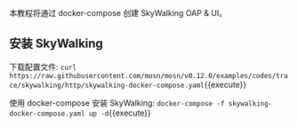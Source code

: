 本教程将通过 docker-compose 创建 SkyWalking OAP & UI。

## 安装 SkyWalking

下载配置文件: `curl https://raw.githubusercontent.com/mosn/mosn/v0.12.0/examples/codes/trace/skywalking/http/skywalking-docker-compose.yaml`{{execute}}

使用 docker-compose 安装 SkyWalking: `docker-compose -f skywalking-docker-compose.yaml up -d`{{execute}}